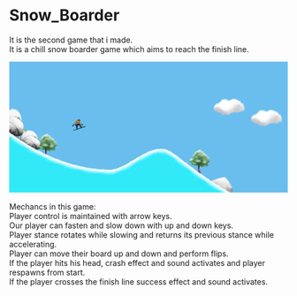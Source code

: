 # Snow_Boarder
It is the second game that i made.  
It is a chill snow boarder game which aims to reach the finish line.  

![alt text](https://github.com/ilya-nuhi/Snow_Boarder/blob/main/snow_boarder.png?raw=true)

Mechancs in this game:  
Player control is maintained with arrow keys.  
Our player can fasten and slow down with up and down keys.    
Player stance rotates while slowing and returns its previous stance while accelerating.  
Player can move their board up and down and perform flips.  
If the player hits his head, crash effect and sound activates and player respawns from start.  
If the player crosses the finish line success effect and sound activates.
